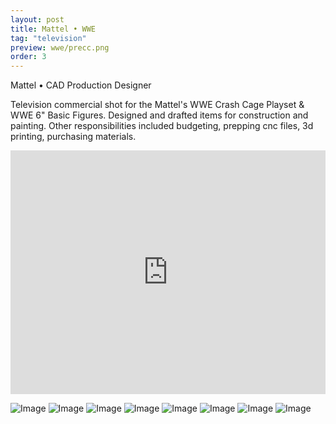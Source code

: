 ```yaml
---
layout: post
title: Mattel • WWE
tag: "television"
preview: wwe/precc.png
order: 3
---
```

Mattel • CAD Production Designer

Television commercial shot for the Mattel's WWE Crash Cage Playset & WWE 6" Basic Figures. Designed and drafted items for construction and painting. Other responsibilities included budgeting, prepping cnc files, 3d printing, purchasing materials.

<div class="video-container"><iframe src="https://www.youtube.com/embed/ERd4uKqD0zc?showinfo=0&rel=0" allowfullscreen="" frameborder="0" width="100%" height="390"></iframe></div>

![Image](1cc.png)
![Image](2cc.png)
![Image](3cc.png)
![Image](4cc.png)
![Image](5cc.png)
![Image](6cc.png)
![Image](7cc.png)
![Image](8cc.png)
